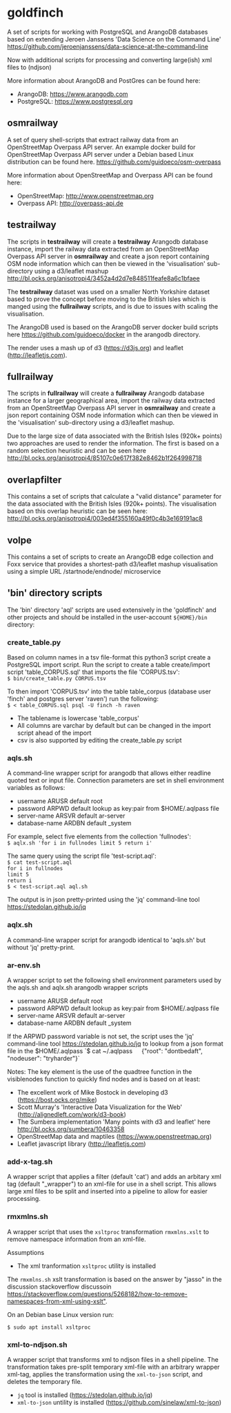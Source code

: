 # goldfinch
A set of scripts for working with PostgreSQL and ArangoDB databases based on extending Jeroen Janssens 'Data Science on the Command Line' https://github.com/jeroenjanssens/data-science-at-the-command-line

Now with additional scripts for processing and converting large(ish) xml files to (ndjson)

More information about ArangoDB and PostGres can be found here:
 * ArangoDB: https://www.arangodb.com
 * PostgreSQL: https://www.postgresql.org
 
## osmrailway

A set of query shell-scripts that extract railway data from an OpenStreetMap Overpass API server. An example docker build for OpenStreetMap Overpass API server under a Debian based Linux distribution can be found here. https://github.com/guidoeco/osm-overpass

More information about OpenStreetMap and Overpass API can be found here:
  * OpenStreetMap: http://www.openstreetmap.org
  * Overpass API: http://overpass-api.de

## testrailway

The scripts in **testrailway** will create a **testrailway** Arangodb database instance, import the railway data extracted from an OpenStreetMap Overpass API server in **osmrailway** and create a json report containing OSM node information which can then be viewed in the 'visualisation' sub-directory using a d3/leaflet mashup http://bl.ocks.org/anisotropi4/3452a4d2d7e848511feafe8a6c1bfaee

The **testrailway** dataset was used on a smaller North Yorkshire dataset based to prove the concept before moving to the British Isles which is manged using the **fullrailway** scripts, and is due to issues with scaling the visualisation.

The ArangoDB used is based on the ArangoDB server docker build scripts here https://github.com/guidoeco/docker in the arangodb directory.

The render uses a mash up of d3 (https://d3js.org) and leaflet (http://leafletjs.com).

## fullrailway

The scripts in **fullrailway** will create a **fullrailway** Arangodb database instance for a larger geographical area, import the railway data extracted from an OpenStreetMap Overpass API server in **osmrailway** and create a json report containing OSM node information which can then be viewed in the 'visualisation' sub-directory using a d3/leaflet mashup. 

Due to the large size of data associated with the British Isles (920k+ points) two approaches are used to render the information. The first is based on a random selection heuristic and can be seen here http://bl.ocks.org/anisotropi4/85107c0e617f382e8462b1f264998718 

## overlapfilter

This contains a set of scripts that calculate a "valid distance" parameter for the data associated with the British Isles (920k+ points). The visualisation based on this overlap heuristic can be seen here: http://bl.ocks.org/anisotropi4/003ed4f355160a49f0c4b3e169191ac8

## volpe

This contains a set of scripts to create an ArangoDB edge collection and Foxx service that provides a shortest-path d3/leaflet mashup visualisation using a simple URL /startnode/endnode/ microservice

## 'bin' directory scripts  

The 'bin' directory 'aql' scripts are used extensively in the 'goldfinch' and other projects and should be installed in the user-account `${HOME}/bin` directory:

### **create_table.py**

Based on column names in a tsv file-format this python3 script create a PostgreSQL import script. Run the script to create a table create/import script 'table_CORPUS.sql' that imports the file 'CORPUS.tsv':  
`$ bin/create_table.py CORPUS.tsv`

 To then import 'CORPUS.tsv' into the table table_corpus (database user 'finch' and postgres server 'raven') run the following:  
`$ < table_CORPUS.sql psql -U finch -h raven` 
 * The tablename is lowercase 'table_corpus'
 * All columns are varchar by default but can be changed in the import script ahead of the import  
 * csv is also supported by editing the create_table.py script

### **aqls.sh**  
A command-line wrapper script for arangodb that allows either readline quoted text or input file. Connection parameters are set in shell environment variables as follows:
* username      ARUSR default root
* password      ARPWD default lookup as key:pair from $HOME/.aqlpass file
* server-name   ARSVR default ar-server
* database-name ARDBN default _system

 For example, select five elements from the collection 'fullnodes':  
`$ aqlx.sh 'for i in fullnodes limit 5 return i'`  

 The same query using the script file 'test-script.aql':  
`$ cat test-script.aql`  
`for i in fullnodes`  
`limit 5`  
`return i`  
`$ < test-script.aql aql.sh`

The output is in json pretty-printed using the 'jq' command-line tool https://stedolan.github.io/jq

### **aqlx.sh**  
A command-line wrapper script for arangodb identical to 'aqls.sh' but without 'jq' pretty-print.  

### **ar-env.sh**  
A wrapper script to set the following shell environment parameters used by the aqls.sh and aqlx.sh arangodb wrapper scripts
* username      ARUSR default root  
* password      ARPWD default lookup as key:pair from $HOME/.aqlpass file  
* server-name   ARSVR default ar-server  
* database-name ARDBN default _system  

If the ARPWD password variable is not set, the script uses the 'jq' command-line tool https://stedolan.github.io/jq to lookup from a json format file in the $HOME/.aqlpass  
`$ cat ~/.aqlpass`  
`{"root": "dontbedaft", "nodeuser": "tryharder"}`  

Notes: The key element is the use of the quadtree function in the visiblenodes function to quickly find nodes and is based on at least:  
 * The excellent work of Mike Bostock in developing d3 (<https://bost.ocks.org/mike>)  
 * Scott Murray's 'Interactive Data Visualization for the Web' (<http://alignedleft.com/work/d3-book>)  
 * The Sumbera implementation 'Many points with d3 and leaflet' here <http://bl.ocks.org/sumbera/10463358>
 * OpenStreetMap data and maptiles (<https://www.openstreetmap.org>)  
 * Leaflet javascript library (<http://leafletjs.com>)  

### **add-x-tag.sh**
A wrapper script that applies a filter (default 'cat') and adds an arbitary xml tag (default "_wrapper") to an xml-file for use in a shell script. This allows large xml files to be split and inserted into a pipeline to allow for easier processing.

### **rmxmlns.sh**
A wrapper script that uses the `xsltproc` transformation `rmxmlns.xslt` to remove namespace information from an xml-file.

Assumptions
  * The xml tranformation `xsltproc` utility is installed

The `rmxmlns.sh` xslt transformation is based on the answer by "jasso" in the discussion stackoverflow discussoin <https://stackoverflow.com/questions/5268182/how-to-remove-namespaces-from-xml-using-xslt">.

   On an Debian base Linux version run:

  `$ sudo apt install xsltproc`

  
### **xml-to-ndjson.sh**
A wrapper script that transforms xml to ndjson files in a shell pipeline. The transformation takes pre-split temporary xml-file with an arbitrary wrapper xml-tag, applies the transformation using the `xml-to-json` script, and deletes the temporary file. 

  *  `jq` tool is installed (<https://stedolan.github.io/jq>)
  * `xml-to-json` untility is installed (<https://github.com/sinelaw/xml-to-json>)
